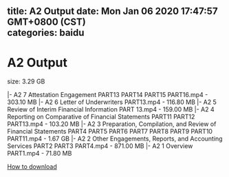 
title: A2 Output
date: Mon Jan 06 2020 17:47:57 GMT+0800 (CST)    
categories: baidu
---

# A2 Output
size: 3.29 GB
 
 
|- A2 7 Attestation Engagement PART13 PART14 PART15 PART16.mp4 - 303.10 MB
|- A2 6 Letter of Underwriters PART13.mp4 - 116.80 MB
|- A2 5 Review of Interim Financial Information PART 13.mp4 - 159.00 MB
|- A2 4 Reporting on Comparative of Financial Statements PART11 PART12 PART13.mp4 - 103.20 MB
|- A2 3 Preparation, Compilation, and Review of Financial Statements PART4 PART5 PART6 PART7 PART8 PART9 PART10 PART11.mp4 - 1.67 GB
|- A2 2 Other Engagements, Reports, and Accounting Services PART2 PART3 PART4.mp4 - 871.00 MB
|- A2 1 Overview PART1.mp4 - 71.80 MB

[How to download](https://bpcam.bemobtrk.com/go/2ceec3aa-1ca2-46d6-b9ff-aaa5c184517c?jno=2946)